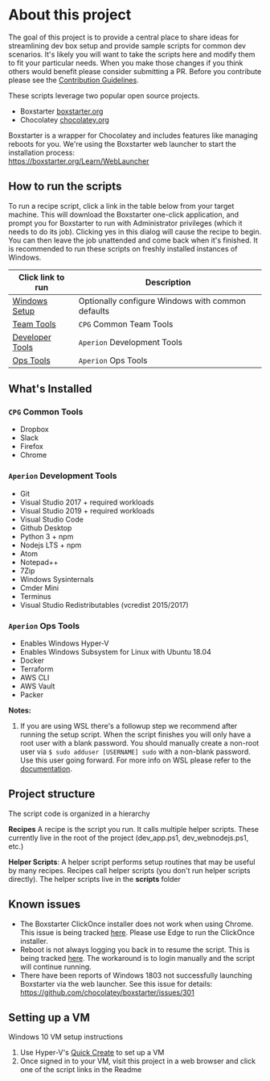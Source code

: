 # About this project
The goal of this project is to provide a central place to share ideas for streamlining dev box setup and provide sample scripts for common dev scenarios. It's likely you will want to take the scripts here and modify them to fit your particular needs. When you make those changes if you think others would benefit please consider submitting a PR. Before you contribute please see the [Contribution Guidelines](CONTRIBUTING.md).

These scripts leverage two popular open source projects.
- Boxstarter [boxstarter.org](http://boxstarter.org)
- Chocolatey [chocolatey.org](http://chocolatey.org)

Boxstarter is a wrapper for Chocolatey and includes features like managing reboots for you. We're using the Boxstarter web launcher to start the installation process:<br/>
https://boxstarter.org/Learn/WebLauncher

## How to run the scripts
To run a recipe script, click a link in the table below from your target machine. This will download the Boxstarter one-click application, and prompt you for Boxstarter to run with Administrator privileges (which it needs to do its job). Clicking yes in this dialog will cause the recipe to begin. You can then leave the job unattended and come back when it's finished. It is recommended to run these scripts on freshly installed instances of Windows.

|Click link to run  |Description  |
|---------|---------|
|<a href='http://boxstarter.org/package/url?https://raw.githubusercontent.com/88dots/windows-dev-box-setup-scripts/master/windows-common.ps1'>Windows Setup</a>     | Optionally configure Windows with common defaults |
|<a href='http://boxstarter.org/package/url?https://raw.githubusercontent.com/88dots/windows-dev-box-setup-scripts/master/cpg-team-tools.ps1'>Team Tools</a>     | `CPG` Common Team Tools |
|<a href='http://boxstarter.org/package/url?https://raw.githubusercontent.com/88dots/windows-dev-box-setup-scripts/master/ap-dev-tools.ps1'>Developer Tools</a>     | `Aperion` Development Tools |
|<a href='http://boxstarter.org/package/url?https://raw.githubusercontent.com/88dots/windows-dev-box-setup-scripts/master/ap-ops-tools.ps1'>Ops Tools</a>     | `Aperion` Ops Tools |

## What's Installed
### `CPG` Common Tools
- Dropbox
- Slack
- Firefox
- Chrome

### `Aperion` Development Tools
- Git
- Visual Studio 2017 + required workloads
- Visual Studio 2019 + required workloads
- Visual Studio Code
- Github Desktop
- Python 3 + npm
- Nodejs LTS + npm
- Atom
- Notepad++
- 7Zip
- Windows Sysinternals
- Cmder Mini
- Terminus
- Visual Studio Redistributables (vcredist 2015/2017)

### `Aperion` Ops Tools
- Enables Windows Hyper-V
- Enables Windows Subsystem for Linux with Ubuntu 18.04
- Docker
- Terraform
- AWS CLI
- AWS Vault
- Packer

**Notes:**  
1. If you are using WSL there's a followup step we recommend after running the setup script.  When the script finishes you will only have a root user with a blank password. You should  manually create a non-root user via `$ sudo adduser [USERNAME] sudo` 
with a non-blank password. Use this user going forward. For more info on WSL please refer to the [documentation](https://docs.microsoft.com/en-us/windows/wsl/about).

## Project structure
The script code is organized in a hierarchy

**Recipes**
A recipe is the script you run.  It calls multiple helper scripts.  These currently live in the root of the project (dev_app.ps1, dev_webnodejs.ps1, etc.) 

**Helper Scripts**: A helper script performs setup routines that may be useful by many recipes. Recipes call helper scripts (you don't run helper scripts directly).  The helper scripts live in the **scripts** folder

## Known issues
- The Boxstarter ClickOnce installer does not work when using Chrome.  This issue is being tracked [here](https://github.com/chocolatey/boxstarter/issues/345). Please use Edge to run the ClickOnce installer.
- Reboot is not always logging you back in to resume the script.  This is being tracked [here](https://github.com/chocolatey/boxstarter/issues/318).  The workaround is to login manually and the script will continue running. 
- There have been reports of Windows 1803 not successfully launching Boxstarter via the web launcher. See this issue for details: https://github.com/chocolatey/boxstarter/issues/301


## Setting up a VM
Windows 10 VM setup instructions
1. Use Hyper-V's [Quick Create](https://docs.microsoft.com/en-us/virtualization/hyper-v-on-windows/quick-start/quick-create-virtual-machine) to set up a VM
2. Once signed in to your VM, visit this project in a web browser and click one of the script links in the Readme